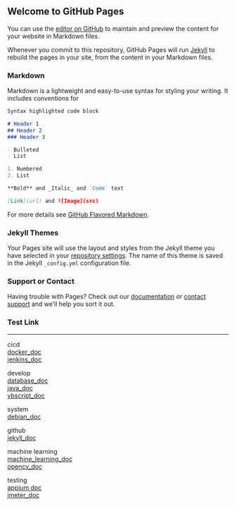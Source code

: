 ## Welcome to GitHub Pages

You can use the [editor on GitHub](https://github.com/ivanlevsky/ivanlevsky.github.io/edit/main/index.md) to maintain and preview the content for your website in Markdown files.

Whenever you commit to this repository, GitHub Pages will run [Jekyll](https://jekyllrb.com/) to rebuild the pages in your site, from the content in your Markdown files.

### Markdown

Markdown is a lightweight and easy-to-use syntax for styling your writing. It includes conventions for

```markdown
Syntax highlighted code block

# Header 1
## Header 2
### Header 3

- Bulleted
- List

1. Numbered
2. List

**Bold** and _Italic_ and `Code` text

[Link](url) and ![Image](src)
```

For more details see [GitHub Flavored Markdown](https://guides.github.com/features/mastering-markdown/).

### Jekyll Themes

Your Pages site will use the layout and styles from the Jekyll theme you have selected in your [repository settings](https://github.com/ivanlevsky/ivanlevsky.github.io/settings). The name of this theme is saved in the Jekyll `_config.yml` configuration file.

### Support or Contact

Having trouble with Pages? Check out our [documentation](https://docs.github.com/categories/github-pages-basics/) or [contact support](https://support.github.com/contact) and we’ll help you sort it out.


### Test Link  
***  
cicd  
[docker_doc](doc/cicd/docker.md)  
[jenkins_doc](doc/cicd/jenkins.md)    
  
develop  
[database_doc](doc/develop/database.md)  
[java_doc](doc/develop/java.md)   
[vbscript_doc](doc/develop/vbscript.md)
  
system   
[debian_doc](doc/system/debian.md)  
  
github  
[jekyll_doc](doc/github/jekyll.md)  
  
machine learning  
[machine_learning_doc](doc/machine_learning/machine_learning.md)  
[opencv_doc](doc/machine_learning/opencv.md)  
  
testing  
[appium doc](doc/testing/appium.md)  
[jmeter_doc](doc/testing/jmeter.md)  
